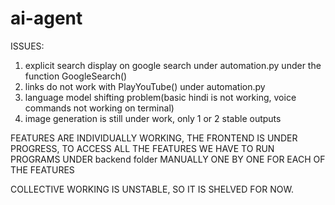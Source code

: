 # ai-agent

ISSUES:
1. explicit search display on google search under automation.py under the function GoogleSearch()
2. links do not work with PlayYouTube() under automation.py
3. language model shifting problem(basic hindi is not working, voice commands not working on terminal)
4. image generation is still under work, only 1 or 2 stable outputs


FEATURES ARE INDIVIDUALLY WORKING, THE FRONTEND IS UNDER PROGRESS, TO ACCESS ALL THE FEATURES WE HAVE TO RUN PROGRAMS UNDER backend folder MANUALLY ONE BY ONE FOR EACH OF THE FEATURES

COLLECTIVE WORKING IS UNSTABLE, SO IT IS SHELVED FOR NOW.